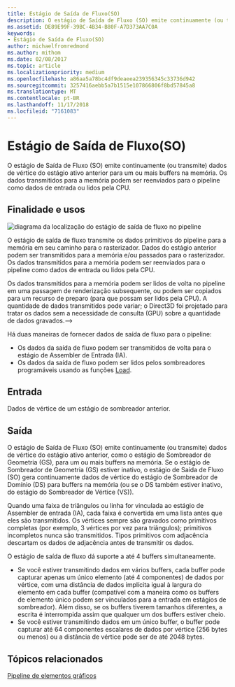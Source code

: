 ```yaml
---
title: Estágio de Saída de Fluxo(SO)
description: O estágio de Saída de Fluxo (SO) emite continuamente (ou transmite) dados de vértice do estágio ativo anterior para um ou mais buffers na memória. Os dados transmitidos para a memória podem ser reenviados para o pipeline como dados de entrada ou lidos pela CPU.
ms.assetid: DE89E99F-39BC-4B34-B80F-A7D373AA7C0A
keywords:
- Estágio de Saída de Fluxo(SO)
author: michaelfromredmond
ms.author: mithom
ms.date: 02/08/2017
ms.topic: article
ms.localizationpriority: medium
ms.openlocfilehash: a86aa5a78bc4df9deaeea239356345c33736d942
ms.sourcegitcommit: 3257416aebb5a7b1515e107866806f8bd57845a8
ms.translationtype: MT
ms.contentlocale: pt-BR
ms.lasthandoff: 11/17/2018
ms.locfileid: "7161083"
---
```

# <a name="stream-output-so-stage"></a>Estágio de Saída de Fluxo(SO)


O estágio de Saída de Fluxo (SO) emite continuamente (ou transmite) dados de vértice do estágio ativo anterior para um ou mais buffers na memória. Os dados transmitidos para a memória podem ser reenviados para o pipeline como dados de entrada ou lidos pela CPU.

## <a name="span-idpurposeandusesspanspan-idpurposeandusesspanspan-idpurposeandusesspanpurpose-and-uses"></a><span id="Purpose_and_uses"></span><span id="purpose_and_uses"></span><span id="PURPOSE_AND_USES"></span>Finalidade e usos


![diagrama da localização do estágio de saída de fluxo no pipeline](images/d3d10-pipeline-stages-so.png)

O estágio de saída de fluxo transmite os dados primitivos do pipeline para a memória em seu caminho para o rasterizador. Dados do estágio anterior podem ser transmitidos para a memória e/ou passados para o rasterizador. Os dados transmitidos para a memória podem ser reenviados para o pipeline como dados de entrada ou lidos pela CPU.

Os dados transmitidos para a memória podem ser lidos de volta no pipeline em uma passagem de renderização subsequente, ou podem ser copiados para um recurso de preparo (para que possam ser lidos pela CPU). A quantidade de dados transmitidos pode variar; o Direct3D foi projetado para tratar os dados sem a necessidade de consulta (GPU) sobre a quantidade de dados gravados.--&gt;

Há duas maneiras de fornecer dados de saída de fluxo para o pipeline:

-   Os dados da saída de fluxo podem ser transmitidos de volta para o estágio de Assembler de Entrada (IA).
-   Os dados da saída de fluxo podem ser lidos pelos sombreadores programáveis usando as funções [Load](https://msdn.microsoft.com/library/windows/desktop/bb509694).

## <a name="span-idinputspanspan-idinputspanspan-idinputspaninput"></a><span id="Input"></span><span id="input"></span><span id="INPUT"></span>Entrada


Dados de vértice de um estágio de sombreador anterior.

## <a name="span-idoutputspanspan-idoutputspanspan-idoutputspanoutput"></a><span id="Output"></span><span id="output"></span><span id="OUTPUT"></span>Saída


O estágio de Saída de Fluxo (SO) emite continuamente (ou transmite) dados de vértice do estágio ativo anterior, como o estágio de Sombreador de Geometria (GS), para um ou mais buffers na memória. Se o estágio de Sombreador de Geometria (GS) estiver inativo, o estágio de Saída de Fluxo (SO) gera continuamente dados de vértice do estágio de Sombreador de Domínio (DS) para buffers na memória (ou se o DS também estiver inativo, do estágio do Sombreador de Vértice (VS)).

Quando uma faixa de triângulos ou linha for vinculada ao estágio de Assembler de entrada (IA), cada faixa é convertida em uma lista antes que eles são transmitidos. Os vértices sempre são gravados como primitivos completas (por exemplo, 3 vértices por vez para triângulos); primitivos incompletos nunca são transmitidos. Tipos primitivos com adjacência descartam os dados de adjacência antes de transmitir os dados.

O estágio de saída de fluxo dá suporte a até 4 buffers simultaneamente.

-   Se você estiver transmitindo dados em vários buffers, cada buffer pode capturar apenas um único elemento (até 4 componentes) de dados por vértice, com uma distância de dados implícita igual à largura do elemento em cada buffer (compatível com a maneira como os buffers de elemento único podem ser vinculados para a entrada em estágios de sombreador). Além disso, se os buffers tiverem tamanhos diferentes, a escrita é interrompida assim que qualquer um dos buffers estiver cheio.
-   Se você estiver transmitindo dados em um único buffer, o buffer pode capturar até 64 componentes escalares de dados por vértice (256 bytes ou menos) ou a distância de vértice pode ser de até 2048 bytes.

## <a name="span-idrelated-topicsspanrelated-topics"></a><span id="related-topics"></span>Tópicos relacionados


[Pipeline de elementos gráficos](graphics-pipeline.md)

 

 




